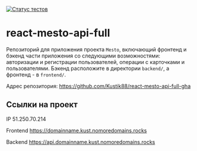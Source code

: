 [![Статус тестов](../../actions/workflows/tests.yml/badge.svg)](../../actions/workflows/tests.yml)

# react-mesto-api-full
Репозиторий для приложения проекта `Mesto`, включающий фронтенд и бэкенд части приложения со следующими возможностями: авторизации и регистрации пользователей, операции с карточками и пользователями. Бэкенд расположите в директории `backend/`, а фронтенд - в `frontend/`. 

Адрес репозитория: https://github.com/Kustik88/react-mesto-api-full-gha

## Ссылки на проект

IP 51.250.70.214

Frontend https://domainname.kust.nomoredomains.rocks

Backend https://api.domainname.kust.nomoredomains.rocks
